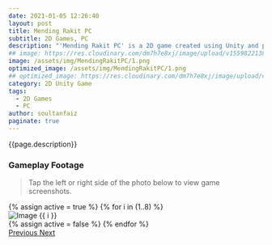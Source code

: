 ```yaml
---
date: 2021-01-05 12:26:40
layout: post
title: Mending Rakit PC
subtitle: 2D Games, PC
description: "'Mending Rakit PC' is a 2D game created using Unity and playable on PC. In this game, players embark on a mission to purchase PC components and assemble them according to a specified budget and specifications to complete levels."
## image: https://res.cloudinary.com/dm7h7e8xj/image/upload/v1559822138/theme9_v273a9.jpg
image: /assets/img/MendingRakitPC/1.png
optimized_image: /assets/img/MendingRakitPC/1.png
## optimized_image: https://res.cloudinary.com/dm7h7e8xj/image/upload/c_scale,w_380/v1559822138/theme9_v273a9.jpg
category: 2D Unity Game
tags:
  - 2D Games
  - PC
author: soultanfaiz
paginate: true
---
```


{{page.description}}

### Gameplay Footage

> Tap the left or right side of the photo below to view game screenshots.

<!-- HTML Structure -->
<div class="custom-container">
  <!-- Carousel items loop -->
  <div id="myCarousel" class="carousel slide" data-ride="carousel">
    <div class="carousel-inner">
      {% assign active = true %}
      {% for i in (1..8) %}
      <div class="carousel-item {% if active %}active{% endif %}">
        <img src="{{ site.baseurl }}/assets/img/MendingRakitPC/{{ i }}.png" class="d-block img-fluid" alt="Image {{ i }}">
      </div>
      {% assign active = false %}
      {% endfor %}
    </div>
    <a class="carousel-control-prev" href="#myCarousel" role="button" data-slide="prev">
      <span class="carousel-control-prev-icon" aria-hidden="true"></span>
      <span class="sr-only">Previous</span>
    </a>
    <a class="carousel-control-next" href="#myCarousel" role="button" data-slide="next">
      <span class="carousel-control-next-icon" aria-hidden="true"></span>
      <span class="sr-only">Next</span>
    </a>
  </div>
</div>













